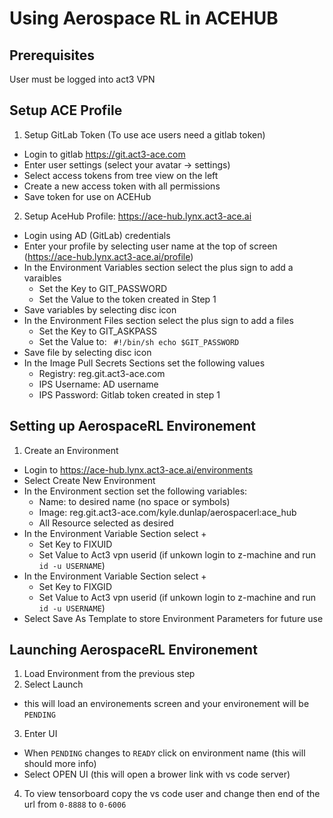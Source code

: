 # Using Aerospace RL in ACEHUB

## Prerequisites
User must be logged into act3 VPN

## Setup ACE Profile
1.	Setup GitLab Token (To use ace users need a gitlab token)
  - Login to gitlab https://git.act3-ace.com
  - Enter user settings (select your avatar -> settings)
  - Select access tokens from tree view on the left
  - Create a new access token with all permissions
  - Save token for use on ACEHub 
2. Setup AceHub Profile: https://ace-hub.lynx.act3-ace.ai
  -	Login using AD (GitLab) credentials
  - Enter your profile by selecting user name at the top of screen (https://ace-hub.lynx.act3-ace.ai/profile)
  - In the Environment Variables section select the plus sign to add a varaibles
    - Set the Key to GIT_PASSWORD
    - Set the Value to the token created in Step 1
  - Save variables by selecting disc icon
  - In the Environment Files section select the plus sign to add a files
    - Set the Key to GIT_ASKPASS
    - Set the Value to:
      <code>
      #!/bin/sh
      echo $GIT_PASSWORD
      </code>
  - Save file by selecting disc icon
  - In the Image Pull Secrets Sections set the following values
    - Registry: reg.git.act3-ace.com
    - IPS Username: AD username
    - IPS Password: Gitlab token created in step 1

## Setting up AerospaceRL Environement
1. Create an Environment
  - Login to https://ace-hub.lynx.act3-ace.ai/environments
  - Select Create New Environment
  - In the Environment section set the following variables:
    - Name: to desired name (no space or symbols)
    - Image: reg.git.act3-ace.com/kyle.dunlap/aerospacerl:ace_hub
    - All Resource selected as desired
  - In the Environment Variable Section select + 
     - Set Key to FIXUID
     - Set Value to Act3 vpn userid (if unkown login to z-machine and run `id -u USERNAME`)
  - In the Environment Variable Section select + 
     - Set Key to FIXGID
     - Set Value to Act3 vpn userid (if unkown login to z-machine and run `id -u USERNAME`)
  - Select Save As Template to store Environment Parameters for future use

## Launching AerospaceRL Environement
1. Load Environment from the previous step
2. Select Launch 
  - this will load an environements screen and your environement will be `PENDING`
3. Enter UI 
  - When `PENDING` changes to `READY` click on environment name (this will should more info)
  - Select OPEN UI (this will open a brower link with vs code server)
4. To view tensorboard copy the vs code user and change then end of the url from `0-8888` to `0-6006`


  






